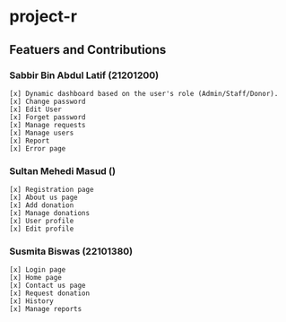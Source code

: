 # project-r
## Featuers and Contributions

### Sabbir Bin Abdul Latif (21201200)

    [x] Dynamic dashboard based on the user's role (Admin/Staff/Donor).
    [x] Change password
    [x] Edit User
    [x] Forget password
    [x] Manage requests
    [x] Manage users
    [x] Report
    [x] Error page

### Sultan Mehedi Masud ()

    [x] Registration page
    [x] About us page
    [x] Add donation
    [x] Manage donations
    [x] User profile
    [x] Edit profile

### Susmita Biswas (22101380)

    [x] Login page
    [x] Home page
    [x] Contact us page
    [x] Request donation
    [x] History
    [x] Manage reports

